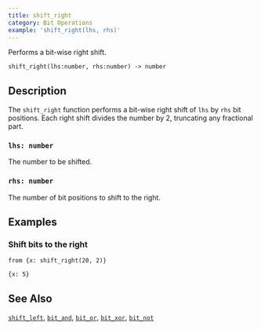 ```yaml
---
title: shift_right
category: Bit Operations
example: 'shift_right(lhs, rhs)'
---
```


Performs a bit-wise right shift.

```tql
shift_right(lhs:number, rhs:number) -> number
```

## Description

The `shift_right` function performs a bit-wise right shift of `lhs` by `rhs` bit
positions. Each right shift divides the number by 2, truncating any fractional
part.

### `lhs: number`

The number to be shifted.

### `rhs: number`

The number of bit positions to shift to the right.

## Examples

### Shift bits to the right

```tql
from {x: shift_right(20, 2)}
```

```tql
{x: 5}
```

## See Also

[`shift_left`](/reference/functions/shift_left),
[`bit_and`](/reference/functions/bit_and),
[`bit_or`](/reference/functions/bit_or),
[`bit_xor`](/reference/functions/bit_xor),
[`bit_not`](/reference/functions/bit_not)
